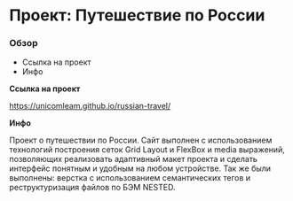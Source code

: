 # Проект: Путешествие по России

### Обзор
* Ссылка на проект
* Инфо

**Ссылка на проект**

https://unicomleam.github.io/russian-travel/

**Инфо**

Проект о путешествии по России.
Сайт выполнен с использованием технологий построения сеток Grid Layout и FlexBox и media выражений, позволяющих реализовать
адаптивный макет проекта и сделать интерфейс понятным и удобным на любом устройстве.
Так же были выполнены: верстка с использованием семантических тегов и реструктуризация файлов по БЭМ NESTED.